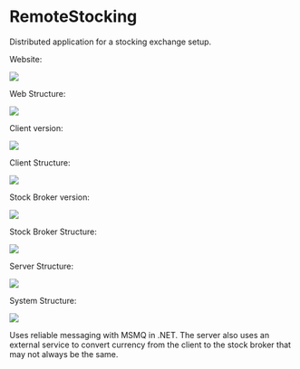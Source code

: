 RemoteStocking
=============

Distributed application for a stocking exchange setup.

Website:

![](http://github.com/fsschmitt/RemoteStocking/raw/master/screen.png) 

Web Structure:

![](https://github.com/fsschmitt/RemoteStocking/raw/master/Report/WebSite.png)

Client version:

![](https://github.com/fsschmitt/RemoteStocking/raw/master/Report/Client1.JPG) 

Client Structure:

![](https://github.com/fsschmitt/RemoteStocking/raw/master/Report/Client.png)

Stock Broker version:

![](https://github.com/fsschmitt/RemoteStocking/raw/master/Report/StockBroker3.JPG)

Stock Broker Structure:

![](https://github.com/fsschmitt/RemoteStocking/raw/master/Report/StockBroker.png)

Server Structure:

![](https://github.com/fsschmitt/RemoteStocking/raw/master/Report/Server.png)

System Structure:

![](https://github.com/fsschmitt/RemoteStocking/raw/master/Report/estrutura.png)

Uses reliable messaging with MSMQ in .NET. The server also uses an external service to convert currency from the client to the stock broker that may not always be the same.